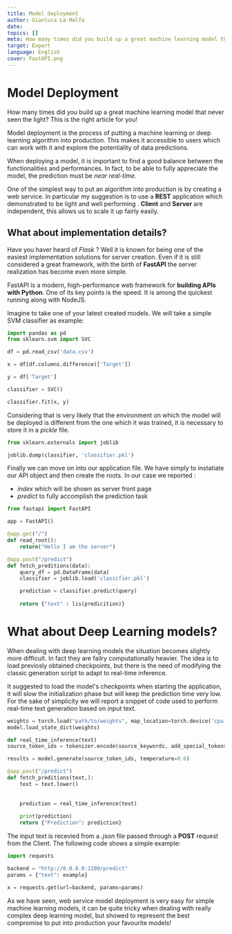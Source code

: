 ```yaml
---
title: Model deployment
author: Gianluca La Malfa
date: 
topics: []
meta: How many times did you build up a great machine learning model that never seen the light? This is the right article for you!
target: Expert
language: English
cover: FastAPI.png
---
```


# Model Deployment

How many times did you build up a great machine learning model that never seen the light? This is the right article for you!

Model deployment is the process of putting a machine learning or deep learning algorithm into production. This makes it accessible to users which can work with it and explore the potentiality of data predictions.

When deploying a model, it is important to find a good balance between the functionalities and performances. In fact, to be able to fully appreciate the model, the prediction must be *near real-time.*

One of the simplest way to put an algorithm into production is by creating a web service.
In particular my suggestion is to use a **REST** application which demonstrated to be light and well performing . **Client** and **Server** are independent, this allows us to scale it up fairly easily.

## What about implementation details?

Have you haver heard of *Flask* ? Well it is known for being one of the easiest implementation solutions for server creation. 
Even if it is still considered a great framework, with the birth of **FastAPI** the server realization has become even more simple.
  
FastAPI is a modern, high-performance web framework for **building APIs with Python**.
One of its key points is the speed. It is among the quickest running along with NodeJS.

Imagine to take one of your latest created models. We will take a simple SVM classifier as example:

```python 
import pandas as pd
from sklearn.svm import SVC

df = pd.read_csv('data.csv')

x = df[df.columns.difference(['Target'])

y = df['Target']

classifier = SVC()

classifier.fit(x, y)
```

Considering that is very likely that the environment on which the model will be deployed is different from the one which it was trained, it is necessary to store it in a *pickle* file.

```python 
from sklearn.externals import joblib

joblib.dump(classifier, 'classifier.pkl')
```

Finally we can move on into our application file.
We have simply to instatiate our API object and then create the roots.
In our case we reported :
- *index* which will be shown as server front page 
- *predict*  to fully accomplish the prediction task

```python 
from fastapi import FastAPI

app = FastAPI()

@app.get("/")  
def read_root():  
    return("Hello I am the server")

@app.post("/predict")  
def fetch_preditions(data):  
    query_df = pd.DataFrame(data)
	classifier = joblib.load('classifier.pkl')

	prediction = classifier.predict(query)
	  
    return {"text" : lis(predicition)}
```

# What about Deep Learning models?

When dealing with deep learning models the situation becomes slightly more difficult. In fact they are failry computationally heavier.
The idea is to load previosly obtained checkpoints, but there is the need of modifying the classic generation script to adapt to real-time inference.

It suggested to load the model's checkpoints when starting the application, it will slow the initialization phase but will keep the prediction time very low.
For the sake of simplicity we will report a snippet of code used to perform real-time text generation based on input text.

```python
weights = torch.load("path/to/weights", map_location=torch.device('cpu'))  
model.load_state_dict(weights)

def real_time_inference(text)
source_token_ids = tokenizer.encode(source_keywords, add_special_tokens=False)

results = model.generate(source_token_ids, temperature=0.6)

@app.post("/predict")  
def fetch_preditions(text,):  
    text = text.lower()  
     
  
    prediction = real_time_inference(text)  
  
    print(prediction)  
    return {"Prediction": prediction}
```

The input text is recevied from a *.json* file passed through a **POST** request from the Client.
The following code shows a simple example:

```python
import requests

backend = "http://0.0.0.0:1200/predict"
params = {"text": example}  

x = requests.get(url=backend, params=params)
```


As we have seen, web service model deployment is very easy for simple machine learning models, it can be quite tricky when dealing with really complex deep learning model, but showed to represent the best compromise to put into production your favourite models!
